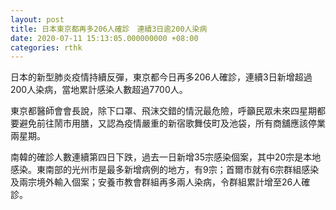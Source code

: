 ```yaml
---
layout: post
title: 日本東京都再多206人確診　連續3日逾200人染病
date: 2020-07-11 15:13:05.000000000 +08:00
categories: rthk
---
```


日本的新型肺炎疫情持續反彈，東京都今日再多206人確診，連續3日新增超過200人染病，當地累計感染人數超過7700人。

東京都醫師會會長說，除下口罩、飛沫交錯的情況最危險，呼籲民眾未來四星期都要避免前往鬧市用膳，又認為疫情嚴重的新宿歌舞伎町及池袋，所有商舖應該停業兩星期。

南韓的確診人數連續第四日下跌，過去一日新增35宗感染個案，其中20宗是本地感染。東南部的光州市是最多新增病例的地方，有9宗；首爾市就有6宗群組感染及兩宗境外輸入個案；安養市教會群組再多兩人染病，令群組累計增至26人確診。
